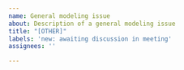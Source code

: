 ```yaml
---
name: General modeling issue
about: Description of a general modeling issue
title: "[OTHER]"
labels: 'new: awaiting discussion in meeting'
assignees: ''

---
```



